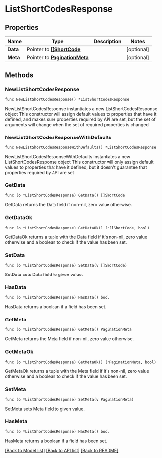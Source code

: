 # ListShortCodesResponse

## Properties

Name | Type | Description | Notes
------------ | ------------- | ------------- | -------------
**Data** | Pointer to [**[]ShortCode**](ShortCode.md) |  | [optional] 
**Meta** | Pointer to [**PaginationMeta**](PaginationMeta.md) |  | [optional] 

## Methods

### NewListShortCodesResponse

`func NewListShortCodesResponse() *ListShortCodesResponse`

NewListShortCodesResponse instantiates a new ListShortCodesResponse object
This constructor will assign default values to properties that have it defined,
and makes sure properties required by API are set, but the set of arguments
will change when the set of required properties is changed

### NewListShortCodesResponseWithDefaults

`func NewListShortCodesResponseWithDefaults() *ListShortCodesResponse`

NewListShortCodesResponseWithDefaults instantiates a new ListShortCodesResponse object
This constructor will only assign default values to properties that have it defined,
but it doesn't guarantee that properties required by API are set

### GetData

`func (o *ListShortCodesResponse) GetData() []ShortCode`

GetData returns the Data field if non-nil, zero value otherwise.

### GetDataOk

`func (o *ListShortCodesResponse) GetDataOk() (*[]ShortCode, bool)`

GetDataOk returns a tuple with the Data field if it's non-nil, zero value otherwise
and a boolean to check if the value has been set.

### SetData

`func (o *ListShortCodesResponse) SetData(v []ShortCode)`

SetData sets Data field to given value.

### HasData

`func (o *ListShortCodesResponse) HasData() bool`

HasData returns a boolean if a field has been set.

### GetMeta

`func (o *ListShortCodesResponse) GetMeta() PaginationMeta`

GetMeta returns the Meta field if non-nil, zero value otherwise.

### GetMetaOk

`func (o *ListShortCodesResponse) GetMetaOk() (*PaginationMeta, bool)`

GetMetaOk returns a tuple with the Meta field if it's non-nil, zero value otherwise
and a boolean to check if the value has been set.

### SetMeta

`func (o *ListShortCodesResponse) SetMeta(v PaginationMeta)`

SetMeta sets Meta field to given value.

### HasMeta

`func (o *ListShortCodesResponse) HasMeta() bool`

HasMeta returns a boolean if a field has been set.


[[Back to Model list]](../README.md#documentation-for-models) [[Back to API list]](../README.md#documentation-for-api-endpoints) [[Back to README]](../README.md)


